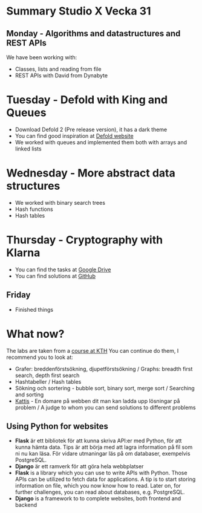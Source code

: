 # Summary Studio X Vecka 31
## Monday - Algorithms and datastructures and REST APIs
We have been working with:
- Classes, lists and reading from file
- REST APIs with David from Dynabyte

# Tuesday - Defold with King and Queues
- Download Defold 2 (Pre release version), it has a dark theme
- You can find good inspiration at [Defold website](https://www.defold.com/)
- We worked with queues and implemented them both with arrays and linked lists
# Wednesday - More abstract data structures
- We worked with binary search trees
- Hash functions
- Hash tables

# Thursday - Cryptography with Klarna
* You can find the tasks at [Google Drive](https://drive.google.com/open?id=0Bxp470g2qYkXVVhXcXFyWXRfOUE)
* You can find solutions at [GitHub](https://github.com/mikaelsvensson/helloworld-spychallenge)

## Friday
* Finished things

# What now?
The labs are taken from a [course at KTH](https://www.kth.se/social/course/DD1320/subgroup/vt-2017-298/page/laborationer-188/)
You can continue do them, I recommend you to look at:
* Grafer: breddenförstsökning, djupetförstsökning / Graphs: breadth first search, depth first search
* Hashtabeller / Hash tables
* Sökning och sortering - bubble sort, binary sort, merge sort / Searching and sorting
* [Kattis](https://open.kattis.com/) - En domare på webben dit man kan ladda upp lösningar på problem / A judge to whom you can send solutions to different problems

## Using Python for websites
* **Flask** är ett bibliotek för att kunna skriva API:er med Python, för att kunna hämta data. Tips är att börja med att lagra information på fil som ni nu kan läsa. För vidare utmaningar läs på om databaser, exempelvis PostgreSQL.
* **Django** är ett ramverk för att göra hela webbplatser
* **Flask** is a library which you can use to write APIs with Python. Those APIs can be utilized to fetch data for applications. A tip is to start storing information on file, which you now know how to read. Later on, for further challenges, you can read about databases, e.g. PostgreSQL. 
* **Django** is a framework to to complete websites, both frontend and backend